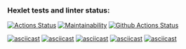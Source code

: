### Hexlet tests and linter status:
[![Actions Status](https://github.com/W-i-T/python-project-lvl1/workflows/hexlet-check/badge.svg)](https://github.com/W-i-T/python-project-lvl1/actions)
[![Maintainability](https://api.codeclimate.com/v1/badges/22739ad4a5a7e21f3b1c/maintainability)](https://codeclimate.com/github/W-i-T/python-project-lvl1/maintainability)
[![Github Actions Status](https://github.com/W-i-T/python-project-lvl1/workflows/Python%20CI//badge.svg)](https://github.com/W-i-T/python-project-lvl1/actions)

[![asciicast](https://asciinema.org/a/pGCR2hU2326iH3ckRWIFObrc0.svg)](https://asciinema.org/a/pGCR2hU2326iH3ckRWIFObrc0)
[![asciicast](https://asciinema.org/a/qAeezvPRYNQzj37R6IYCdQEuV.svg)](https://asciinema.org/a/qAeezvPRYNQzj37R6IYCdQEuV)
[![asciicast](https://asciinema.org/a/UNc9Bo0VifO7WIUh4FH8isNq1.svg)](https://asciinema.org/a/UNc9Bo0VifO7WIUh4FH8isNq1)
[![asciicast](https://asciinema.org/a/JKfmHCqrXNIuSRZ8T5l7XBUSz.svg)](https://asciinema.org/a/JKfmHCqrXNIuSRZ8T5l7XBUSz)
[![asciicast](https://asciinema.org/a/doNL2CirX7CBCWohdwwmZ4NyM.svg)](https://asciinema.org/a/doNL2CirX7CBCWohdwwmZ4NyM)
 
